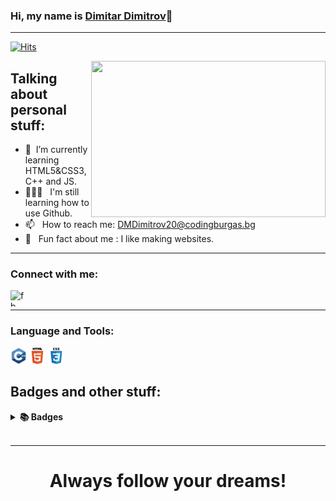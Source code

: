 ### Hi, my name is [Dimitar Dimitrov](https://github.com/DMDimitrov20/)👋
<hr>

[![Hits](https://hits.seeyoufarm.com/api/count/incr/badge.svg?url=https%3A%2F%2Fgithub.com%2Fkvatev98&count_bg=%2379C83D&title_bg=%23555555&icon=nucleo.svg&icon_color=%23F7F7F7&title=Visitors&edge_flat=false)](https://hits.seeyoufarm.com)

<img align="right" height="250" width="375" alt="" src="https://media1.giphy.com/media/f6hnhHkks8bk4jwjh3/giphy.gif" />

## Talking about personal stuff:
 
- 🌱 &nbsp;I’m currently learning HTML5&CSS3, C++ and JS.
- 👨🏻‍💻 &nbsp; I'm still learning how to use Github.
- 📫 &nbsp; How to reach me: DMDimitrov20@codingburgas.bg
- 👾 &nbsp; Fun fact about me : I like making websites. 

<hr>

### Connect with me:

<a href ="https://outlook.live.com/owa/" ><img align="left" alt="fb" width="26px" height = "26px" src="https://encrypted-tbn0.gstatic.com/images?q=tbn:ANd9GcTY9UJH2NOsbLr5njIjMFGbl4UnMDNYq7y6Iw&usqp=CAU" /></a>
  
  <br>
  
  <hr>
  
### Language and Tools:
  
  <code><img alt="CPP" width="26px" src="https://raw.githubusercontent.com/github/explore/80688e429a7d4ef2fca1e82350fe8e3517d3494d/topics/cpp/cpp.png" ></code>
  <code><img alt="HTML5" width="26px" src="https://raw.githubusercontent.com/github/explore/80688e429a7d4ef2fca1e82350fe8e3517d3494d/topics/html/html.png" ></code>
  <code><img alt="CSS3" width="26px" src="https://raw.githubusercontent.com/github/explore/80688e429a7d4ef2fca1e82350fe8e3517d3494d/topics/css/css.png" ></code>
  
  ## Badges and other stuff:
  <details style = "display: inline;">
  <summary><b>📚 Badges</b></summary>
    
  <a href = "https://www.credly.com/earner/earned/badge/8c563b6a-87b3-4446-a564-332b451d2593" width = "200px" src =  "https://images.credly.com/size/680x680/images/241488f4-9110-41aa-804e-51a8f8ba430d/MTA-Introduction_to_Programming_Using_HTML_and_CSS-600x600.png"></a>
  <a href = "https://www.credly.com/earner/earned/badge/8c563b6a-87b3-4446-a564-332b451d2593"
   width="200px" src = "https://images.credly.com/size/340x340/images/241488f4-9110-41aa-804e-51a8f8ba430d/MTA-Introduction_to_Programming_Using_HTML_and_CSS-600x600.png"></a>
 <a href = "https://www.credly.com/earner/earned/badge/951ea990-9e4c-4b33-98d6-e852df5db186" width = "200px" src = "https://images.credly.com/size/340x340/images/ef99b79e-fd54-4eb5-b2a4-bf17e92a4837/ITS-Badges_JavaScript_1200px.png"></a>
 </details>
  
<br>
  <hr>
<div align="center">

# Always follow your dreams!

</div>
